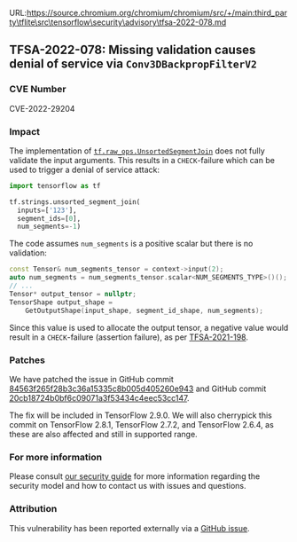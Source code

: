 URL:https://source.chromium.org/chromium/chromium/src/+/main:third_party\tflite\src\tensorflow\security\advisory\tfsa-2022-078.md
## TFSA-2022-078: Missing validation causes denial of service via `Conv3DBackpropFilterV2`

### CVE Number
CVE-2022-29204

### Impact
The implementation of [`tf.raw_ops.UnsortedSegmentJoin`](https://github.com/tensorflow/tensorflow/blob/f3b9bf4c3c0597563b289c0512e98d4ce81f886e/tensorflow/core/kernels/unsorted_segment_join_op.cc#L83-L148) does not fully validate the input arguments. This results in a `CHECK`-failure which can be used to trigger a denial of service attack:

```python
import tensorflow as tf

tf.strings.unsorted_segment_join(
  inputs=['123'],
  segment_ids=[0],
  num_segments=-1)
```

The code assumes `num_segments` is a positive scalar but there is no validation:

```cc
const Tensor& num_segments_tensor = context->input(2);
auto num_segments = num_segments_tensor.scalar<NUM_SEGMENTS_TYPE>()();
// ...
Tensor* output_tensor = nullptr;
TensorShape output_shape =
    GetOutputShape(input_shape, segment_id_shape, num_segments);
```

Since this value is used to allocate the output tensor, a negative value would result in a `CHECK`-failure (assertion failure), as per [TFSA-2021-198](https://github.com/tensorflow/tensorflow/blob/master/tensorflow/security/advisory/tfsa-2021-198.md).

### Patches
We have patched the issue in GitHub commit [84563f265f28b3c36a15335c8b005d405260e943](https://github.com/tensorflow/tensorflow/commit/84563f265f28b3c36a15335c8b005d405260e943) and GitHub commit [20cb18724b0bf6c09071a3f53434c4eec53cc147](https://github.com/tensorflow/tensorflow/commit/20cb18724b0bf6c09071a3f53434c4eec53cc147).

The fix will be included in TensorFlow 2.9.0. We will also cherrypick this commit on TensorFlow 2.8.1, TensorFlow 2.7.2, and TensorFlow 2.6.4, as these are also affected and still in supported range.

### For more information
Please consult [our security guide](https://github.com/tensorflow/tensorflow/blob/master/SECURITY.md) for more information regarding the security model and how to contact us with issues and questions.

### Attribution
This vulnerability has been reported externally via a [GitHub issue](https://github.com/tensorflow/tensorflow/issues/55305).
